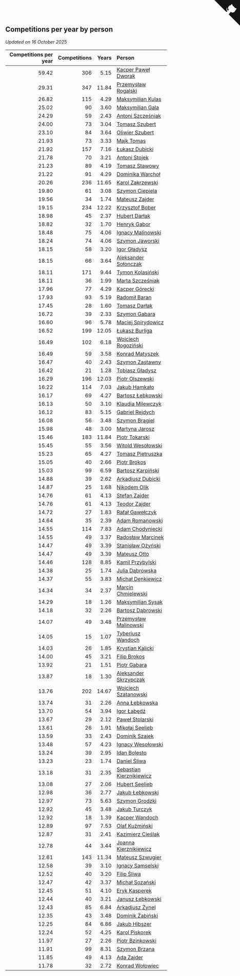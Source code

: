 ## Competitions per year by person

*Updated on 16 October 2025*

| Competitions per year | Competitions | Years | Person |
| ---: | ---: | ---: | :--- |
| 59.42 | 306 | 5.15 | [Kacper Paweł Dworak](https://www.worldcubeassociation.org/persons/2020DWOR01) |
| 29.31 | 347 | 11.84 | [Przemysław Rogalski](https://www.worldcubeassociation.org/persons/2013ROGA02) |
| 26.82 | 115 | 4.29 | [Maksymilian Kulas](https://www.worldcubeassociation.org/persons/2021KULA02) |
| 25.02 | 90 | 3.60 | [Maksymilian Gala](https://www.worldcubeassociation.org/persons/2022GALA01) |
| 24.29 | 59 | 2.43 | [Antoni Szcześniak](https://www.worldcubeassociation.org/persons/2023SZCZ04) |
| 24.00 | 73 | 3.04 | [Tomasz Szubert](https://www.worldcubeassociation.org/persons/2022SZUB02) |
| 23.10 | 84 | 3.64 | [Oliwier Szubert](https://www.worldcubeassociation.org/persons/2022SZUB01) |
| 21.93 | 73 | 3.33 | [Majk Tomas](https://www.worldcubeassociation.org/persons/2022TOMA05) |
| 21.92 | 157 | 7.16 | [Łukasz Dubicki](https://www.worldcubeassociation.org/persons/2018DUBI01) |
| 21.78 | 70 | 3.21 | [Antoni Stojek](https://www.worldcubeassociation.org/persons/2022STOJ03) |
| 21.23 | 89 | 4.19 | [Tomasz Stawowy](https://www.worldcubeassociation.org/persons/2021STAW01) |
| 21.22 | 91 | 4.29 | [Dominika Warchoł](https://www.worldcubeassociation.org/persons/2021WARC01) |
| 20.26 | 236 | 11.65 | [Karol Zakrzewski](https://www.worldcubeassociation.org/persons/2014ZAKR01) |
| 19.80 | 61 | 3.08 | [Szymon Ciepiela](https://www.worldcubeassociation.org/persons/2022CIEP01) |
| 19.56 | 34 | 1.74 | [Mateusz Zajder](https://www.worldcubeassociation.org/persons/2024ZAJD01) |
| 19.15 | 234 | 12.22 | [Krzysztof Bober](https://www.worldcubeassociation.org/persons/2013BOBE01) |
| 18.98 | 45 | 2.37 | [Hubert Darłak](https://www.worldcubeassociation.org/persons/2023DARL03) |
| 18.82 | 32 | 1.70 | [Henryk Gabor](https://www.worldcubeassociation.org/persons/2024GABO02) |
| 18.48 | 75 | 4.06 | [Ignacy Malinowski](https://www.worldcubeassociation.org/persons/2021MALI02) |
| 18.24 | 74 | 4.06 | [Szymon Jaworski](https://www.worldcubeassociation.org/persons/2021JAWO01) |
| 18.15 | 58 | 3.20 | [Igor Gładysz](https://www.worldcubeassociation.org/persons/2022GLAD01) |
| 18.15 | 66 | 3.64 | [Aleksander Sołonczak](https://www.worldcubeassociation.org/persons/2022SOLO01) |
| 18.11 | 171 | 9.44 | [Tymon Kolasiński](https://www.worldcubeassociation.org/persons/2016KOLA02) |
| 18.11 | 36 | 1.99 | [Marta Szcześniak](https://www.worldcubeassociation.org/persons/2023SZCZ07) |
| 17.96 | 77 | 4.29 | [Kacper Górecki](https://www.worldcubeassociation.org/persons/2021GORE01) |
| 17.93 | 93 | 5.19 | [Radomił Baran](https://www.worldcubeassociation.org/persons/2020BARA02) |
| 17.45 | 28 | 1.60 | [Tomasz Darłak](https://www.worldcubeassociation.org/persons/2024DARL01) |
| 16.72 | 39 | 2.33 | [Szymon Gabara](https://www.worldcubeassociation.org/persons/2023GABA01) |
| 16.60 | 96 | 5.78 | [Maciej Spirydowicz](https://www.worldcubeassociation.org/persons/2020SPIR01) |
| 16.52 | 199 | 12.05 | [Łukasz Burliga](https://www.worldcubeassociation.org/persons/2013BURL01) |
| 16.49 | 102 | 6.18 | [Wojciech Rogoziński](https://www.worldcubeassociation.org/persons/2019ROGO04) |
| 16.49 | 59 | 3.58 | [Konrad Matyszek](https://www.worldcubeassociation.org/persons/2022MATY02) |
| 16.47 | 40 | 2.43 | [Szymon Zastawny](https://www.worldcubeassociation.org/persons/2023ZAST01) |
| 16.42 | 21 | 1.28 | [Tobiasz Gładysz](https://www.worldcubeassociation.org/persons/2024GLAD02) |
| 16.29 | 196 | 12.03 | [Piotr Olszewski](https://www.worldcubeassociation.org/persons/2013OLSZ02) |
| 16.22 | 114 | 7.03 | [Jakub Hamkało](https://www.worldcubeassociation.org/persons/2018HAMK01) |
| 16.17 | 69 | 4.27 | [Bartosz Łebkowski](https://www.worldcubeassociation.org/persons/2021LEBK01) |
| 16.13 | 50 | 3.10 | [Klaudia Milewczyk](https://www.worldcubeassociation.org/persons/2022MILE05) |
| 16.12 | 83 | 5.15 | [Gabriel Rejdych](https://www.worldcubeassociation.org/persons/2020REJD01) |
| 16.08 | 56 | 3.48 | [Szymon Brągiel](https://www.worldcubeassociation.org/persons/2022BRAG03) |
| 15.98 | 48 | 3.00 | [Martyna Jarosz](https://www.worldcubeassociation.org/persons/2022JARO01) |
| 15.46 | 183 | 11.84 | [Piotr Tokarski](https://www.worldcubeassociation.org/persons/2013TOKA01) |
| 15.45 | 55 | 3.56 | [Witold Wesołowski](https://www.worldcubeassociation.org/persons/2022WESO01) |
| 15.23 | 65 | 4.27 | [Tomasz Pietruszka](https://www.worldcubeassociation.org/persons/2021PIET01) |
| 15.05 | 40 | 2.66 | [Piotr Brokos](https://www.worldcubeassociation.org/persons/2023BROK01) |
| 15.03 | 99 | 6.59 | [Bartosz Karpiński](https://www.worldcubeassociation.org/persons/2019KARP03) |
| 14.88 | 39 | 2.62 | [Arkadiusz Dubicki](https://www.worldcubeassociation.org/persons/2023DUBI01) |
| 14.87 | 25 | 1.68 | [Nikodem Olik](https://www.worldcubeassociation.org/persons/2024OLIK01) |
| 14.76 | 61 | 4.13 | [Stefan Zajder](https://www.worldcubeassociation.org/persons/2021ZAJD02) |
| 14.76 | 61 | 4.13 | [Teodor Zajder](https://www.worldcubeassociation.org/persons/2021ZAJD03) |
| 14.72 | 27 | 1.83 | [Rafał Gawełczyk](https://www.worldcubeassociation.org/persons/2023GAWE01) |
| 14.64 | 35 | 2.39 | [Adam Romanowski](https://www.worldcubeassociation.org/persons/2023ROMA10) |
| 14.55 | 114 | 7.83 | [Adam Chodyniecki](https://www.worldcubeassociation.org/persons/2017CHOD02) |
| 14.55 | 49 | 3.37 | [Radosław Marcinek](https://www.worldcubeassociation.org/persons/2022MARC05) |
| 14.47 | 49 | 3.39 | [Stanisław Ożyński](https://www.worldcubeassociation.org/persons/2022OZYN01) |
| 14.47 | 49 | 3.39 | [Mateusz Otto](https://www.worldcubeassociation.org/persons/2022OTTO01) |
| 14.46 | 128 | 8.85 | [Kamil Przybylski](https://www.worldcubeassociation.org/persons/2016PRZY01) |
| 14.38 | 25 | 1.74 | [Julia Dąbrowska](https://www.worldcubeassociation.org/persons/2024DABR01) |
| 14.37 | 55 | 3.83 | [Michał Denkiewicz](https://www.worldcubeassociation.org/persons/2021DENK01) |
| 14.34 | 34 | 2.37 | [Marcin Chmielewski](https://www.worldcubeassociation.org/persons/2023CHMI01) |
| 14.29 | 18 | 1.26 | [Maksymilian Sysak](https://www.worldcubeassociation.org/persons/2024SYSA01) |
| 14.18 | 32 | 2.26 | [Bartosz Dąbrowski](https://www.worldcubeassociation.org/persons/2023DABR07) |
| 14.07 | 49 | 3.48 | [Przemysław Malinowski](https://www.worldcubeassociation.org/persons/2022MALI01) |
| 14.05 | 15 | 1.07 | [Tyberiusz Wandoch](https://www.worldcubeassociation.org/persons/2024WAND03) |
| 14.03 | 26 | 1.85 | [Krystian Kalicki](https://www.worldcubeassociation.org/persons/2023KALI10) |
| 14.00 | 45 | 3.21 | [Filip Brokos](https://www.worldcubeassociation.org/persons/2022BROK03) |
| 13.92 | 21 | 1.51 | [Piotr Gabara](https://www.worldcubeassociation.org/persons/2024GABA02) |
| 13.87 | 18 | 1.30 | [Aleksander Skrzypczak](https://www.worldcubeassociation.org/persons/2024SKRZ01) |
| 13.76 | 202 | 14.67 | [Wojciech Szatanowski](https://www.worldcubeassociation.org/persons/2011SZAT01) |
| 13.74 | 31 | 2.26 | [Anna Łebkowska](https://www.worldcubeassociation.org/persons/2023LEBK04) |
| 13.70 | 54 | 3.94 | [Igor Łabędź](https://www.worldcubeassociation.org/persons/2021LABE01) |
| 13.67 | 29 | 2.12 | [Paweł Stolarski](https://www.worldcubeassociation.org/persons/2023STOL04) |
| 13.61 | 26 | 1.91 | [Mikołaj Seelieb](https://www.worldcubeassociation.org/persons/2023SEEL04) |
| 13.59 | 33 | 2.43 | [Dominik Szajek](https://www.worldcubeassociation.org/persons/2023SZAJ01) |
| 13.48 | 57 | 4.23 | [Ignacy Wesołowski](https://www.worldcubeassociation.org/persons/2021WESO01) |
| 13.24 | 39 | 2.95 | [Idan Bolesto](https://www.worldcubeassociation.org/persons/2022BOLE01) |
| 13.23 | 23 | 1.74 | [Daniel Śliwa](https://www.worldcubeassociation.org/persons/2024SLIW01) |
| 13.18 | 31 | 2.35 | [Sebastian Kierznikiewicz](https://www.worldcubeassociation.org/persons/2023KIER02) |
| 13.08 | 27 | 2.06 | [Hubert Seelieb](https://www.worldcubeassociation.org/persons/2023SEEL02) |
| 12.98 | 36 | 2.77 | [Jakub Łebkowski](https://www.worldcubeassociation.org/persons/2023LEBK01) |
| 12.97 | 73 | 5.63 | [Szymon Grodzki](https://www.worldcubeassociation.org/persons/2020GROD01) |
| 12.92 | 45 | 3.48 | [Jakub Turczyk](https://www.worldcubeassociation.org/persons/2022TURC02) |
| 12.92 | 18 | 1.39 | [Kacper Wandoch](https://www.worldcubeassociation.org/persons/2024WAND01) |
| 12.89 | 97 | 7.53 | [Olaf Kuźmiński](https://www.worldcubeassociation.org/persons/2018KUZM02) |
| 12.87 | 31 | 2.41 | [Kazimierz Cieślak](https://www.worldcubeassociation.org/persons/2023CIES01) |
| 12.78 | 44 | 3.44 | [Joanna Kierznikiewicz](https://www.worldcubeassociation.org/persons/2022KIER01) |
| 12.61 | 143 | 11.34 | [Mateusz Szwugier](https://www.worldcubeassociation.org/persons/2014SZWU01) |
| 12.58 | 39 | 3.10 | [Ignacy Samselski](https://www.worldcubeassociation.org/persons/2022SAMS03) |
| 12.52 | 40 | 3.20 | [Filip Śliwa](https://www.worldcubeassociation.org/persons/2022SLIW01) |
| 12.47 | 42 | 3.37 | [Michał Sozański](https://www.worldcubeassociation.org/persons/2022SOZA02) |
| 12.45 | 51 | 4.10 | [Eryk Kasperek](https://www.worldcubeassociation.org/persons/2021KASP01) |
| 12.44 | 40 | 3.21 | [Janusz Łebkowski](https://www.worldcubeassociation.org/persons/2022LEBK01) |
| 12.43 | 85 | 6.84 | [Arkadiusz Żynel](https://www.worldcubeassociation.org/persons/2018ZYNE01) |
| 12.35 | 43 | 3.48 | [Dominik Żabiński](https://www.worldcubeassociation.org/persons/2022ZABI01) |
| 12.25 | 84 | 6.86 | [Jakub Hibszer](https://www.worldcubeassociation.org/persons/2018HIBS01) |
| 12.24 | 52 | 4.25 | [Karol Piskorek](https://www.worldcubeassociation.org/persons/2021PISK01) |
| 11.97 | 27 | 2.26 | [Piotr Bzinkowski](https://www.worldcubeassociation.org/persons/2023BZIN01) |
| 11.91 | 99 | 8.31 | [Szymon Brzana](https://www.worldcubeassociation.org/persons/2017BRZA01) |
| 11.85 | 49 | 4.13 | [Ada Zajder](https://www.worldcubeassociation.org/persons/2021ZAJD01) |
| 11.78 | 32 | 2.72 | [Konrad Wołowiec](https://www.worldcubeassociation.org/persons/2023WOLO01) |


<a href="https://github.com/maxidragon/wca_statistics_pl" class="github-corner" aria-label="View source on Github"><svg width="80" height="80" viewBox="0 0 250 250" style="fill:#151513; color:#fff; position: absolute; top: 0; border: 0; right: 0;" aria-hidden="true"><path d="M0,0 L115,115 L130,115 L142,142 L250,250 L250,0 Z"></path><path d="M128.3,109.0 C113.8,99.7 119.0,89.6 119.0,89.6 C122.0,82.7 120.5,78.6 120.5,78.6 C119.2,72.0 123.4,76.3 123.4,76.3 C127.3,80.9 125.5,87.3 125.5,87.3 C122.9,97.6 130.6,101.9 134.4,103.2" fill="currentColor" style="transform-origin: 130px 106px;" class="octo-arm"></path><path d="M115.0,115.0 C114.9,115.1 118.7,116.5 119.8,115.4 L133.7,101.6 C136.9,99.2 139.9,98.4 142.2,98.6 C133.8,88.0 127.5,74.4 143.8,58.0 C148.5,53.4 154.0,51.2 159.7,51.0 C160.3,49.4 163.2,43.6 171.4,40.1 C171.4,40.1 176.1,42.5 178.8,56.2 C183.1,58.6 187.2,61.8 190.9,65.4 C194.5,69.0 197.7,73.2 200.1,77.6 C213.8,80.2 216.3,84.9 216.3,84.9 C212.7,93.1 206.9,96.0 205.4,96.6 C205.1,102.4 203.0,107.8 198.3,112.5 C181.9,128.9 168.3,122.5 157.7,114.1 C157.9,116.9 156.7,120.9 152.7,124.9 L141.0,136.5 C139.8,137.7 141.6,141.9 141.8,141.8 Z" fill="currentColor" class="octo-body"></path></svg></a><style>.github-corner:hover .octo-arm{animation:octocat-wave 560ms ease-in-out}@keyframes octocat-wave{0%,100%{transform:rotate(0)}20%,60%{transform:rotate(-25deg)}40%,80%{transform:rotate(10deg)}}@media (max-width:500px){.github-corner:hover .octo-arm{animation:none}.github-corner .octo-arm{animation:octocat-wave 560ms ease-in-out}}</style>

